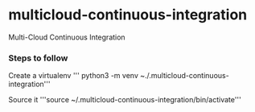 # multicloud-continuous-integration
Multi-Cloud Continuous Integration

### Steps to follow

Create a virtualenv
''' python3 -m venv ~./.multicloud-continuous-integration'''

Source it
'''source ~/.multicloud-continuous-integration/bin/activate'''